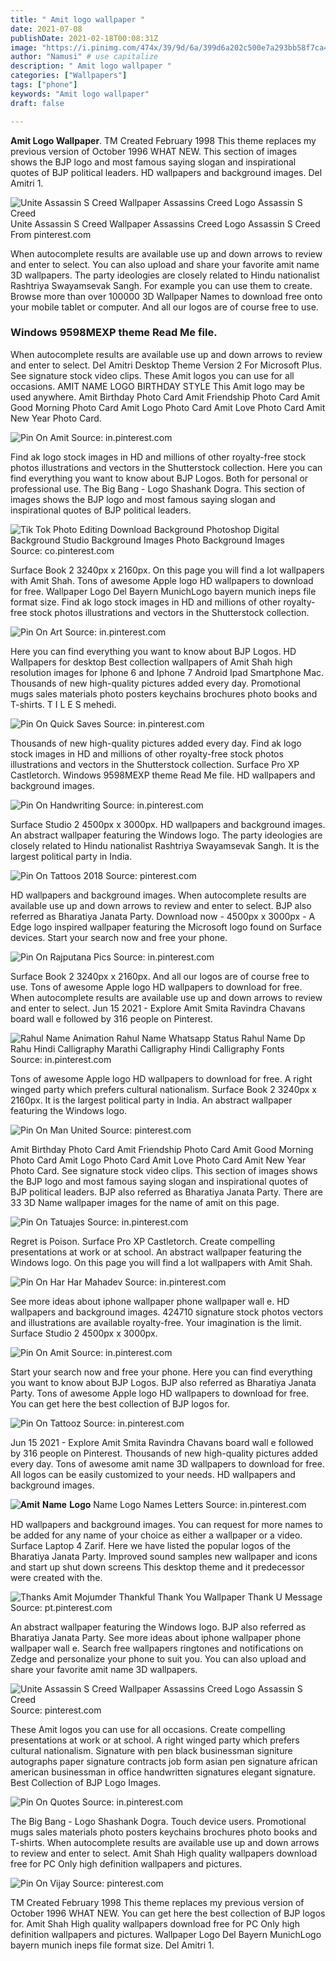 ```yaml
---
title: " Amit logo wallpaper "
date: 2021-07-08
publishDate: 2021-02-18T00:08:31Z
image: "https://i.pinimg.com/474x/39/9d/6a/399d6a202c500e7a293bb58f7ca4ebc1.jpg"
author: "Namusi" # use capitalize
description: " Amit logo wallpaper "
categories: ["Wallpapers"]
tags: ["phone"]
keywords: "Amit logo wallpaper"
draft: false

---
```



**Amit Logo Wallpaper**. TM Created February 1998 This theme replaces my previous version of October 1996 WHAT NEW. This section of images shows the BJP logo and most famous saying slogan and inspirational quotes of BJP political leaders. HD wallpapers and background images. Del Amitri 1.

![Unite Assassin S Creed Wallpaper Assassins Creed Logo Assassin S Creed](https://i.pinimg.com/originals/f3/fb/61/f3fb614767aa823783a20328c837f18c.jpg "Unite Assassin S Creed Wallpaper Assassins Creed Logo Assassin S Creed")
Unite Assassin S Creed Wallpaper Assassins Creed Logo Assassin S Creed From pinterest.com


When autocomplete results are available use up and down arrows to review and enter to select. You can also upload and share your favorite amit name 3D wallpapers. The party ideologies are closely related to Hindu nationalist Rashtriya Swayamsevak Sangh. For example you can use them to create. Browse more than over 100000 3D Wallpaper Names to download free onto your mobile tablet or computer. And all our logos are of course free to use.

### Windows 9598MEXP theme Read Me file.

When autocomplete results are available use up and down arrows to review and enter to select. Del Amitri Desktop Theme Version 2 For Microsoft Plus. See signature stock video clips. These Amit logos you can use for all occasions. AMIT NAME LOGO BIRTHDAY STYLE This Amit logo may be used anywhere. Amit Birthday Photo Card Amit Friendship Photo Card Amit Good Morning Photo Card Amit Logo Photo Card Amit Love Photo Card Amit New Year Photo Card.


![Pin On Amit](https://i.pinimg.com/236x/26/2e/73/262e73bf0c3f1ff98a1eddc8bc37122e.jpg "Pin On Amit")
Source: in.pinterest.com

Find ak logo stock images in HD and millions of other royalty-free stock photos illustrations and vectors in the Shutterstock collection. Here you can find everything you want to know about BJP Logos. Both for personal or professional use. The Big Bang - Logo Shashank Dogra. This section of images shows the BJP logo and most famous saying slogan and inspirational quotes of BJP political leaders.

![Tik Tok Photo Editing Download Background Photoshop Digital Background Studio Background Images Photo Background Images](https://i.pinimg.com/originals/32/e2/70/32e2706cd35bee4c2c6f2e355ea004b4.jpg "Tik Tok Photo Editing Download Background Photoshop Digital Background Studio Background Images Photo Background Images")
Source: co.pinterest.com

Surface Book 2 3240px x 2160px. On this page you will find a lot wallpapers with Amit Shah. Tons of awesome Apple logo HD wallpapers to download for free. Wallpaper Logo Del Bayern MunichLogo bayern munich ineps file format size. Find ak logo stock images in HD and millions of other royalty-free stock photos illustrations and vectors in the Shutterstock collection.

![Pin On Art](https://i.pinimg.com/originals/b6/e2/6e/b6e26e5f27de91bf4c1304f444b126e8.jpg "Pin On Art")
Source: in.pinterest.com

Here you can find everything you want to know about BJP Logos. HD Wallpapers for desktop Best collection wallpapers of Amit Shah high resolution images for Iphone 6 and Iphone 7 Android Ipad Smartphone Mac. Thousands of new high-quality pictures added every day. Promotional mugs sales materials photo posters keychains brochures photo books and T-shirts. T I L E S mehedi.

![Pin On Quick Saves](https://i.pinimg.com/originals/21/cd/f2/21cdf28ba11f0dc74b0cc2e8a3f5e9c4.jpg "Pin On Quick Saves")
Source: in.pinterest.com

Thousands of new high-quality pictures added every day. Find ak logo stock images in HD and millions of other royalty-free stock photos illustrations and vectors in the Shutterstock collection. Surface Pro XP Castletorch. Windows 9598MEXP theme Read Me file. HD wallpapers and background images.

![Pin On Handwriting](https://i.pinimg.com/originals/78/70/73/787073b21c5e6a4f9e3aa8873a139735.jpg "Pin On Handwriting")
Source: in.pinterest.com

Surface Studio 2 4500px x 3000px. HD wallpapers and background images. An abstract wallpaper featuring the Windows logo. The party ideologies are closely related to Hindu nationalist Rashtriya Swayamsevak Sangh. It is the largest political party in India.

![Pin On Tattoos 2018](https://i.pinimg.com/originals/1c/86/77/1c8677515782b60667793f486552fd07.jpg "Pin On Tattoos 2018")
Source: pinterest.com

HD wallpapers and background images. When autocomplete results are available use up and down arrows to review and enter to select. BJP also referred as Bharatiya Janata Party. Download now - 4500px x 3000px - A Edge logo inspired wallpaper featuring the Microsoft logo found on Surface devices. Start your search now and free your phone.

![Pin On Rajputana Pics](https://i.pinimg.com/originals/c5/c2/28/c5c228422b701e91bbfea730f52123cb.jpg "Pin On Rajputana Pics")
Source: in.pinterest.com

Surface Book 2 3240px x 2160px. And all our logos are of course free to use. Tons of awesome Apple logo HD wallpapers to download for free. When autocomplete results are available use up and down arrows to review and enter to select. Jun 15 2021 - Explore Amit Smita Ravindra Chavans board wall e followed by 316 people on Pinterest.

![Rahul Name Animation Rahul Name Whatsapp Status Rahul Name Dp Rahu Hindi Calligraphy Marathi Calligraphy Hindi Calligraphy Fonts](https://i.pinimg.com/originals/5e/13/8d/5e138d49cca994573b524fb1936e9942.jpg "Rahul Name Animation Rahul Name Whatsapp Status Rahul Name Dp Rahu Hindi Calligraphy Marathi Calligraphy Hindi Calligraphy Fonts")
Source: in.pinterest.com

Tons of awesome Apple logo HD wallpapers to download for free. A right winged party which prefers cultural nationalism. Surface Book 2 3240px x 2160px. It is the largest political party in India. An abstract wallpaper featuring the Windows logo.

![Pin On Man United](https://i.pinimg.com/originals/88/3f/23/883f23fd5c0d42fed96045be36ba67c0.gif "Pin On Man United")
Source: pinterest.com

Amit Birthday Photo Card Amit Friendship Photo Card Amit Good Morning Photo Card Amit Logo Photo Card Amit Love Photo Card Amit New Year Photo Card. See signature stock video clips. This section of images shows the BJP logo and most famous saying slogan and inspirational quotes of BJP political leaders. BJP also referred as Bharatiya Janata Party. There are 33 3D Name wallpaper images for the name of amit on this page.

![Pin On Tatuajes](https://i.pinimg.com/236x/e6/bc/8a/e6bc8aa3668aabc6b0a1bb07417bb754.jpg "Pin On Tatuajes")
Source: in.pinterest.com

Regret is Poison. Surface Pro XP Castletorch. Create compelling presentations at work or at school. An abstract wallpaper featuring the Windows logo. On this page you will find a lot wallpapers with Amit Shah.

![Pin On Har Har Mahadev](https://i.pinimg.com/originals/d4/4b/83/d44b8371b6c014d9344837c9612f57ec.jpg "Pin On Har Har Mahadev")
Source: in.pinterest.com

See more ideas about iphone wallpaper phone wallpaper wall e. HD wallpapers and background images. 424710 signature stock photos vectors and illustrations are available royalty-free. Your imagination is the limit. Surface Studio 2 4500px x 3000px.

![Pin On Amit](https://i.pinimg.com/474x/a4/aa/45/a4aa45f414e0a89877e4774987ff6fa9.jpg "Pin On Amit")
Source: in.pinterest.com

Start your search now and free your phone. Here you can find everything you want to know about BJP Logos. BJP also referred as Bharatiya Janata Party. Tons of awesome Apple logo HD wallpapers to download for free. You can get here the best collection of BJP logos for.

![Pin On Tattooz](https://i.pinimg.com/originals/52/8b/a1/528ba1d7b3c93006e31e198a55733f3b.jpg "Pin On Tattooz")
Source: in.pinterest.com

Jun 15 2021 - Explore Amit Smita Ravindra Chavans board wall e followed by 316 people on Pinterest. Thousands of new high-quality pictures added every day. Tons of awesome amit name 3D wallpapers to download for free. All logos can be easily customized to your needs. HD wallpapers and background images.

![𝐀𝐦𝐢𝐭 𝐍𝐚𝐦𝐞 𝐋𝐨𝐠𝐨 Name Logo Names Letters](https://i.pinimg.com/736x/7c/4c/1b/7c4c1b4a859855fa5c497fb1a459e86e.jpg "𝐀𝐦𝐢𝐭 𝐍𝐚𝐦𝐞 𝐋𝐨𝐠𝐨 Name Logo Names Letters")
Source: in.pinterest.com

HD wallpapers and background images. You can request for more names to be added for any name of your choice as either a wallpaper or a video. Surface Laptop 4 Zarif. Here we have listed the popular logos of the Bharatiya Janata Party. Improved sound samples new wallpaper and icons and start up shut down screens This desktop theme and it predecessor were created with the.

![Thanks Amit Mojumder Thankful Thank You Wallpaper Thank U Message](https://i.pinimg.com/originals/86/be/81/86be818d72a1ddfe547940c065baa0d4.jpg "Thanks Amit Mojumder Thankful Thank You Wallpaper Thank U Message")
Source: pt.pinterest.com

An abstract wallpaper featuring the Windows logo. BJP also referred as Bharatiya Janata Party. See more ideas about iphone wallpaper phone wallpaper wall e. Search free wallpapers ringtones and notifications on Zedge and personalize your phone to suit you. You can also upload and share your favorite amit name 3D wallpapers.

![Unite Assassin S Creed Wallpaper Assassins Creed Logo Assassin S Creed](https://i.pinimg.com/originals/f3/fb/61/f3fb614767aa823783a20328c837f18c.jpg "Unite Assassin S Creed Wallpaper Assassins Creed Logo Assassin S Creed")
Source: pinterest.com

These Amit logos you can use for all occasions. Create compelling presentations at work or at school. A right winged party which prefers cultural nationalism. Signature with pen black businessman signiture autographs paper signature contracts job form asian pen signature african american businessman in office handwritten signatures elegant signature. Best Collection of BJP Logo Images.

![Pin On Quotes](https://i.pinimg.com/originals/6c/66/04/6c66049b1d9278a124b99e0004b0e4dd.jpg "Pin On Quotes")
Source: in.pinterest.com

The Big Bang - Logo Shashank Dogra. Touch device users. Promotional mugs sales materials photo posters keychains brochures photo books and T-shirts. When autocomplete results are available use up and down arrows to review and enter to select. Amit Shah High quality wallpapers download free for PC Only high definition wallpapers and pictures.

![Pin On Vijay](https://i.pinimg.com/474x/39/9d/6a/399d6a202c500e7a293bb58f7ca4ebc1.jpg "Pin On Vijay")
Source: pinterest.com

TM Created February 1998 This theme replaces my previous version of October 1996 WHAT NEW. You can get here the best collection of BJP logos for. Amit Shah High quality wallpapers download free for PC Only high definition wallpapers and pictures. Wallpaper Logo Del Bayern MunichLogo bayern munich ineps file format size. Del Amitri 1.

